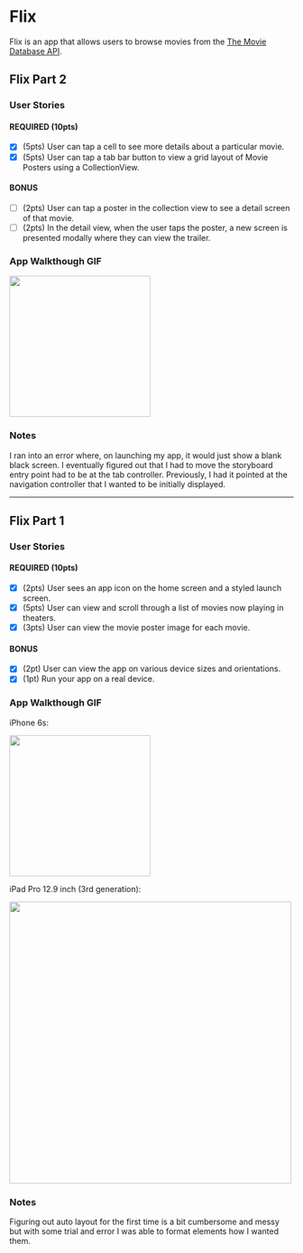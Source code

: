 # Flix
Flix is an app that allows users to browse movies from the [The Movie Database API](http://docs.themoviedb.apiary.io/#).

## Flix Part 2

### User Stories

#### REQUIRED (10pts)
- [x] (5pts) User can tap a cell to see more details about a particular movie.
- [x] (5pts) User can tap a tab bar button to view a grid layout of Movie Posters using a CollectionView.

#### BONUS
- [ ] (2pts) User can tap a poster in the collection view to see a detail screen of that movie.
- [ ] (2pts) In the detail view, when the user taps the poster, a new screen is presented modally where they can view the trailer.

### App Walkthough GIF

<img src="https://i.imgur.com/QVs4aef.gif" width=250><br>

### Notes
I ran into an error where, on launching my app, it would just show a blank black screen. I eventually figured out that I had to move the storyboard entry point had to be at the tab controller. Previously, I had it pointed at the navigation controller that I wanted to be initially displayed.

---

## Flix Part 1 

### User Stories

#### REQUIRED (10pts)
- [x] (2pts) User sees an app icon on the home screen and a styled launch screen.
- [x] (5pts) User can view and scroll through a list of movies now playing in theaters.
- [x] (3pts) User can view the movie poster image for each movie.

#### BONUS
- [x] (2pt) User can view the app on various device sizes and orientations.
- [x] (1pt) Run your app on a real device.

### App Walkthough GIF
iPhone 6s:

<img src="https://i.imgur.com/eeP5zwj.gif" width=250><br>

iPad Pro 12.9 inch (3rd generation):

<img src="https://i.imgur.com/pbkLWhb.gif" width=500><br>

### Notes
Figuring out auto layout for the first time is a bit cumbersome and messy but with some trial and error I was able to format elements how I wanted them.
